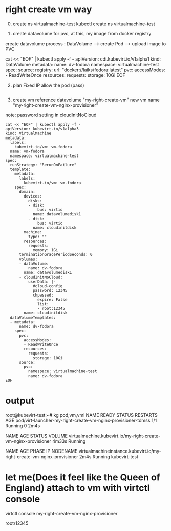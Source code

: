 # right create vm way
0. create ns  virtualmachine-test
kubectl create ns  virtualmachine-test

1. create datavolume for pvc, at this, my image from docker registry

create datavolume process : DataVolume --> create Pod --> upload image to PVC

cat << "EOF" | kubectl apply -f -
apiVersion: cdi.kubevirt.io/v1alpha1
kind: DataVolume
metadata:
  name: dv-fodora
  namespace: virtualmachine-test
spec:
  source:
    registry:
      url: "docker://laiks/fedora:latest"
  pvc:
    accessModes:
      - ReadWriteOnce
    resources:
      requests:
        storage: 10Gi
EOF


2. plan Fixed IP allow the pod (pass)
```

```

3. create vm reference datavolume "my-right-create-vm" new vm name "my-right-create-vm-nginx-provisioner"

note: password setting in cloudInitNoCloud

```
cat << "EOF" | kubectl apply -f -
apiVersion: kubevirt.io/v1alpha3
kind: VirtualMachine
metadata:
  labels:
    kubevirt.io/vm: vm-fodora
  name: vm-fodora
  namespace: virtualmachine-test
spec:
  runStrategy: "RerunOnFailure"
  template:
    metadata:
      labels:
        kubevirt.io/vm: vm-fodora
    spec:
      domain:
        devices:
          disks:
          - disk:
              bus: virtio
            name: datavolumedisk1
          - disk:
              bus: virtio
            name: cloudinitdisk
        machine:
          type: ""
        resources:
          requests:
            memory: 1Gi
      terminationGracePeriodSeconds: 0
      volumes:
      - dataVolume:
          name: dv-fodora
        name: datavolumedisk1
      - cloudInitNoCloud:
          userData: |-
            #cloud-config
            password: 12345
            chpasswd: 
              expire: False
              list:
              - root:12345
        name: cloudinitdisk
  dataVolumeTemplates:
  - metadata:
      name: dv-fodora
    spec:
      pvc:
        accessModes:
        - ReadWriteOnce
        resources:
          requests:
            storage: 10Gi
      source:
        pvc:
          namespace: virtualmachine-test
          name: dv-fodora
EOF
```

# output

root@kubevirt-test:~# kg pod,vm,vmi
NAME                                                           READY   STATUS              RESTARTS   AGE
pod/virt-launcher-my-right-create-vm-nginx-provisioner-tdmss   1/1     Running             0          2m4s

NAME                                                              AGE     STATUS    VOLUME
virtualmachine.kubevirt.io/my-right-create-vm-nginx-provisioner   4m33s   Running

NAME                                                                      AGE    PHASE     IP           NODENAME
virtualmachineinstance.kubevirt.io/my-right-create-vm-nginx-provisioner   2m4s   Running                kubevirt-test


# let me(Does it feel like the Queen of England) attach to vm with virtctl console
virtctl console my-right-create-vm-nginx-provisioner

root/12345